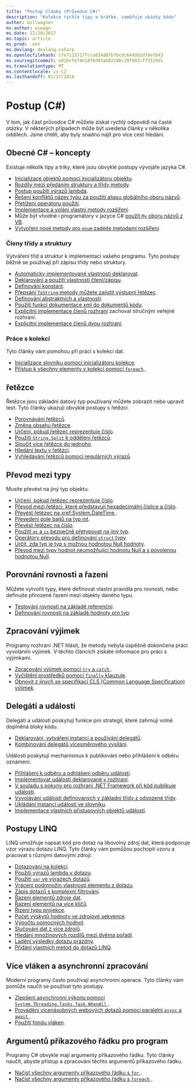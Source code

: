 ```yaml
---
title: "Postup články (Průvodce C#)"
description: "Kolekce rychlé tipy a krátké, zaměřuje ukázky kódu"
author: billwagner
ms.author: wiwagn
ms.date: 12/20/2017
ms.topic: article
ms.prod: .net
ms.devlang: devlang-csharp
ms.openlocfilehash: cfe7115717fcca834d87b7bcdc64ddd1df8ef843
ms.sourcegitcommit: ed26cfef4e18f6d93ab822d8c29f902cff3519d1
ms.translationtype: MT
ms.contentlocale: cs-CZ
ms.lasthandoff: 01/17/2018
---
```

# <a name="how-to-c"></a>Postup (C#)

V tom, jak část průvodce C# můžete získat rychlý odpovědi na časté otázky. V některých případech může být uvedena články v několika oddílech. Jsme chtěli, aby byly snadno najít pro více cest hledání. 

## <a name="general-c-concepts"></a>Obecné C# – koncepty

Existuje několik tipy a triky, které jsou obvyklé postupy vývojáře jazyka C#.

- [Inicializace objektů pomocí inicializátoru objektu](../programming-guide/classes-and-structs/how-to-initialize-objects-by-using-an-object-initializer.md).
- [Rozdíly mezi předáním struktury a třídy metody](../programming-guide/classes-and-structs/how-to-know-the-difference-passing-a-struct-and-passing-a-class-to-a-method.md).
- [Postup použití výrazů lambda](../programming-guide/statements-expressions-operators/how-to-use-lambda-expressions-outside-linq.md).
- [Řešení konfliktů název typu za použití aliasu globálního oboru názvů](../programming-guide/namespaces/how-to-use-the-global-namespace-alias.md).
- [Přetížení operátoru použití](../programming-guide/statements-expressions-operators/how-to-use-operator-overloading-to-create-a-complex-number-class.md).
- [Implementace a volání vlastní metody rozšíření](../programming-guide/classes-and-structs/how-to-implement-and-call-a-custom-extension-method.md).
- Může být vhodné i programátory v jazyce C# [použít `My` oboru názvů z VB](../programming-guide/namespaces/how-to-use-the-my-namespace.md).
- [Vytvoření nové metody pro `enum` zadejte metodami rozšíření](../programming-guide/classes-and-structs/how-to-create-a-new-method-for-an-enumeration.md).

### <a name="class-and-struct-members"></a>Členy třídy a struktury

Vytváření tříd a struktur k implementaci vašeho programu. Tyto postupy běžně se používají při zápisu třídy nebo struktury.

- [Automaticky implementované vlastnosti deklarovat](../programming-guide/classes-and-structs/how-to-implement-a-lightweight-class-with-auto-implemented-properties.md).
- [Deklarování a použití vlastností čtení/zápisu](../programming-guide/classes-and-structs/how-to-declare-and-use-read-write-properties.md).
- [Definování konstant](../programming-guide/classes-and-structs/how-to-define-constants.md).
- [Přepsání `ToString` metody můžete zajistit výstupní řetězec](../programming-guide/classes-and-structs/how-to-override-the-tostring-method.md).
- [Definování abstraktních a vlastností](../programming-guide/classes-and-structs/how-to-define-abstract-properties.md).
- [Použití funkcí dokumentace xml do dokumentů kódu](../programming-guide/xmldoc/how-to-use-the-xml-documentation-features.md).
- [Explicitní implementace členů rozhraní](../programming-guide/interfaces/how-to-explicitly-implement-interface-members.md) zachovat stručným veřejné rozhraní.
- [Explicitní implementace členů dvou rozhraní](../programming-guide/interfaces/how-to-explicitly-implement-members-of-two-interfaces.md).

### <a name="working-with-collections"></a>Práce s kolekcí

Tyto články vám pomohou při práci s kolekcí dat.

- [Inicializace slovníku pomocí inicializátoru kolekce](../programming-guide/classes-and-structs/how-to-initialize-a-dictionary-with-a-collection-initializer.md).
- [Přístup k všechny elementy v kolekci pomocí `foreach` ](../programming-guide/classes-and-structs/how-to-access-a-collection-class-with-foreach.md).

## <a name="strings"></a>řetězce

Řetězce jsou základní datový typ používaný můžete zobrazit nebo upravit text. Tyto články ukazují obvyklé postupy s řetězci.

- [Porovnávání řetězců](../programming-guide/strings/how-to-compare-strings.md).
- [Změna obsahu řetězce](../programming-guide/strings/how-to-modify-string-contents.md).
- [Určení, pokud řetězec reprezentuje číslo](../programming-guide/strings/how-to-determine-whether-a-string-represents-a-numeric-value.md).
- [Použití `String.Split` k oddělení řetězců](parse-strings-using-split.md).
- [Sloučit více řetězce do jednoho](../programming-guide/strings/how-to-concatenate-multiple-strings.md).
- [Hledání textu v řetězci](../programming-guide/strings/how-to-search-strings-using-string-methods.md).
- [Vyhledávání řetězců pomocí regulárních výrazů](../programming-guide/strings/how-to-search-strings-using-regular-expressions.md).

## <a name="convert-between-types"></a>Převod mezi typy

Musíte převést na jiný typ objektu.

- [Určení, pokud řetězec reprezentuje číslo](../programming-guide/strings/how-to-determine-whether-a-string-represents-a-numeric-value.md).
- [Převod mezi řetězci, které představují hexadecimální číslice a číslo](../programming-guide/types/how-to-convert-between-hexadecimal-strings-and-numeric-types.md).
- [Převést řetězec na <xref:System.DateTime> ](../programming-guide/strings/how-to-convert-a-string-to-a-datetime.md).
- [Převedení pole bajtů na typ int](../programming-guide/types/how-to-convert-a-byte-array-to-an-int.md).
- [Převést řetězec na číslo](../programming-guide/types/how-to-convert-a-string-to-a-number.md).
- [Použití `as` a `is` bezpečně přetypovat na jiný typ](../programming-guide/types/how-to-safely-cast-by-using-as-and-is-operators.md).
- [Operátory převodu pro definování `struct` typy](../programming-guide/statements-expressions-operators/how-to-implement-user-defined-conversions-between-structs.md).
- [Určit, zda typ je typ s možnou hodnotou Null hodnoty](../programming-guide/nullable-types/how-to-identify-a-nullable-type.md).
- [Převod mezi typy hodnot neumožňující hodnotu Null a s povolenou hodnotou Null](../programming-guide/nullable-types/how-to-safely-cast-from-bool-to-bool.md).

## <a name="equality-and-ordering-comparisons"></a>Porovnání rovnosti a řazení

Můžete vytvořit typy, které definovat vlastní pravidla pro rovnosti, nebo definujte přirozené řazení mezi objekty daného typu.

- [Testování rovnosti na základě referenční](../programming-guide/statements-expressions-operators/how-to-test-for-reference-equality-identity.md).
- [Definování rovnosti na základě hodnoty pro typ](../programming-guide/statements-expressions-operators/how-to-define-value-equality-for-a-type.md).

## <a name="exception-handling"></a>Zpracování výjimek

Programy rozhraní .NET hlásit, že metody nebyla úspěšně dokončena práci vyvoláním výjimek. V těchto článcích získáte informace pro práci s výjimkami.

- [Zpracování výjimek pomocí `try` a `catch` ](../programming-guide/exceptions/how-to-handle-an-exception-using-try-catch.md).
- [Vyčištění prostředků pomocí `finally` klauzule](../programming-guide/exceptions/how-to-execute-cleanup-code-using-finally.md).
- [Obnovit z jiných se specifikací CLS (Common Language Specification) výjimek](../programming-guide/exceptions/how-to-catch-a-non-cls-exception.md).

## <a name="delegates-and-events"></a>Delegáti a události

Delegáti a události poskytují funkce pro strategií, které zahrnují volně doplněná bloky kódu.

- [Deklarování, vytváření instancí a používání delegátů](../programming-guide/delegates/how-to-declare-instantiate-and-use-a-delegate.md).
- [Kombinování delegátů vícesměrového vysílání](../programming-guide/delegates/how-to-combine-delegates-multicast-delegates.md).

Události poskytují mechanismus k publikování nebo přihlášení k odběru oznámení.

- [Přihlášení k odběru a odhlášení odběru událostí](../programming-guide/events/how-to-subscribe-to-and-unsubscribe-from-events.md).
- [Implementovat události deklarované v rozhraní](../programming-guide/events/how-to-implement-interface-events.md).
- [V souladu s pokyny pro rozhraní .NET Framework při kód publikuje události](../programming-guide/events/how-to-publish-events-that-conform-to-net-framework-guidelines.md).
- [Vyvolávání událostí definovaných v základní třídy z odvozené třídy](../programming-guide/events/how-to-raise-base-class-events-in-derived-classes.md).
- [Ukládání instancí událostí ve slovníku](../programming-guide/events/how-to-use-a-dictionary-to-store-event-instances.md).
- [Implementace vlastních přístupových objektů událostí](../programming-guide/events/how-to-implement-custom-event-accessors.md).

## <a name="linq-practices"></a>Postupy LINQ

LINQ umožňuje napsat kód pro dotaz na libovolný zdroj dat, která podporuje vzor výrazu dotazu LINQ. Tyto články vám pomůžou pochopit vzoru a pracovat s různými datovými zdroji.

- [Dotazování na kolekci](../programming-guide/concepts/linq/how-to-query-an-arraylist-with-linq.md).
- [Použití výrazů lambda v dotazu](../programming-guide/statements-expressions-operators/how-to-use-lambda-expressions-in-a-query.md).
- [Použití `var` ve výrazech dotazů](../programming-guide/classes-and-structs/how-to-use-implicitly-typed-local-variables-and-arrays-in-a-query-expression.md).
- [Vrácení podmnožin vlastností elementu z dotazu](../programming-guide/classes-and-structs/how-to-return-subsets-of-element-properties-in-a-query.md).
- [Zápis dotazů s komplexní filtrování](../programming-guide/concepts/linq/how-to-write-queries-with-complex-filtering.md).
- [Řazení elementů zdroje dat](../programming-guide/concepts/linq/how-to-sort-elements.md).
- [Řazení elementů na více klíčů](../programming-guide/concepts/linq/how-to-sort-elements-on-multiple-keys.md).
- [Řízení typu projekce](../programming-guide/concepts/linq/how-to-control-the-type-of-a-projection.md).
- [Počet výskytů hodnoty ve zdrojové sekvence](../programming-guide/concepts/linq/how-to-count-occurrences-of-a-word-in-a-string-linq.md).
- [Výpočtu pomocných hodnot](../programming-guide/concepts/linq/how-to-calculate-intermediate-values.md).
- [Slučování dat z více zdrojů](../programming-guide/concepts/linq/how-to-populate-object-collections-from-multiple-sources-linq.md).
- [Hledání množinových rozdílů mezi dvěma pořadí](../programming-guide/concepts/linq/how-to-find-the-set-difference-between-two-lists-linq.md).
- [Ladění výsledky dotazu prázdný](../programming-guide/concepts/linq/how-to-debug-empty-query-results-sets.md).
- [Přidání vlastních metod do dotazů LINQ](../programming-guide/concepts/linq/how-to-add-custom-methods-for-linq-queries.md).

## <a name="multiple-threads-and-async-processing"></a>Více vláken a asynchronní zpracování

Moderní programy často používají asynchronní operace. Tyto články vám pomůže naučit se používat tyto postupy.

- [Zlepšení asynchronní výkonu pomocí `System.Threading.Tasks.Task.WhenAll` ](../programming-guide/concepts/async/how-to-extend-the-async-walkthrough-by-using-task-whenall.md).
- [Provádění vícenásobných webových dotazů pomocí paralelní `async` a `await` ](../programming-guide/concepts/async/how-to-make-multiple-web-requests-in-parallel-by-using-async-and-await.md).
- [Použití fondu vláken](../programming-guide/concepts/threading/how-to-use-a-thread-pool.md).

## <a name="command-line-args-to-your-program"></a>Argumentů příkazového řádku pro program

Programy C# obvykle mají argumenty příkazového řádku. Tyto články naučit, abyste přístup a zpracování těchto argumentů příkazového řádku.

- [Načíst všechny argumenty příkazového řádku s `for` ](../programming-guide/main-and-command-args/how-to-display-command-line-arguments.md).
- [Načíst všechny argumenty příkazového řádku s `foreach` ](../programming-guide/main-and-command-args/how-to-access-command-line-arguments-using-foreach.md).
